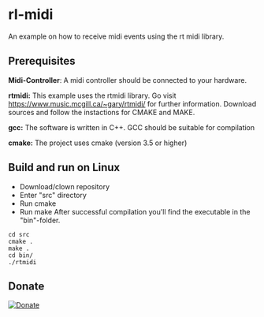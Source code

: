 # rl-midi
An example on how to receive midi events using the rt midi library.

## Prerequisites
**Midi-Controller**: A midi controller should be connected to your hardware.

**rtmidi:** This example uses the rtmidi library. Go visit https://www.music.mcgill.ca/~gary/rtmidi/ for further information. Download sources and follow the instactions for CMAKE and MAKE.

**gcc:** The software is written in C++. GCC should be suitable for compilation

**cmake:** The project uses cmake (version 3.5 or higher)

## Build and run on Linux
- Download/clown repository
- Enter "src" directory
- Run cmake
- Run make
After successful compilation you'll find the executable in the "bin"-folder.

```
cd src
cmake . 
make .
cd bin/
./rtmidi
```

## Donate
[![Donate](https://www.paypalobjects.com/en_US/DK/i/btn/btn_donateCC_LG.gif)](https://www.paypal.com/cgi-bin/webscr?cmd=_s-xclick&hosted_button_id=Q9WVFA67Q6RYJ)
